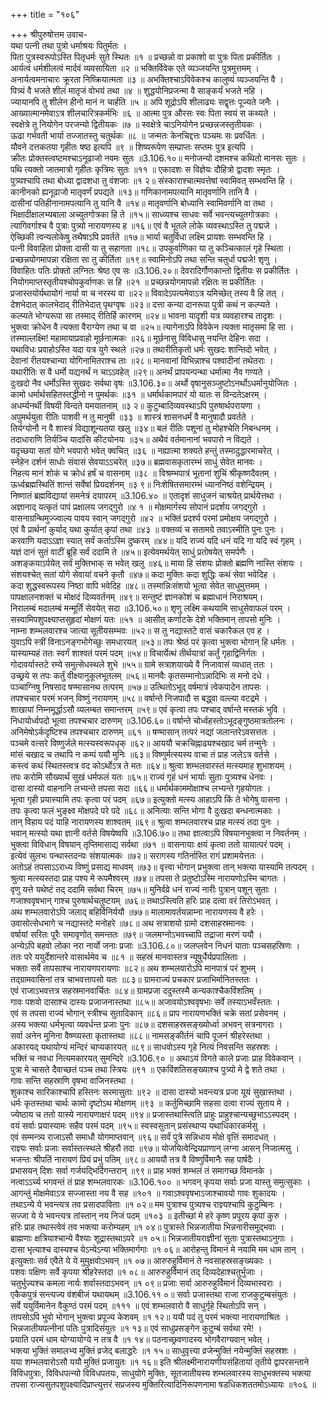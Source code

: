 +++
title = "१०६"

+++
श्रीपुरुषोत्तम उवाच-  
यथा पत्नी तथा पुत्रो धर्माश्रयः पितुर्मतः ।  
पिता पुत्रस्वरूपोऽस्ति पितृधर्मः सुते स्थितः ॥१ ॥
प्रच्छन्नो वा प्रकाशो वा पुत्रः पिता प्रकीर्तितः ।  
आर्यत्वं धर्मशीलत्वं मार्दवं व्यवसायिता ॥२ ॥
भक्तिर्विवेक एते व्यञ्जयन्ति पुत्रमुत्तमम् ।  
अनार्यत्वमनाचारः क्रूरता निष्क्रियात्मता ॥३ ॥
अभक्तिश्चाऽविवेकश्च कालुष्यं व्यञ्जयन्ति वै ।  
पित्र्यं वै भजते शीलं मातृजं वोभयं तथा ॥४ ॥
शुद्धयोनिप्रजन्मा वै साङ्कर्यं भजते नहि ।  
ज्यायानपि तु शीलेन हीनो मानं न चार्हति ॥५ ॥
अपि शूद्रोऽपि शीलाढ्यः सद्वृत्तः पूज्यते जनैः ।  
आख्यात्मानमेवाऽत्र शीलचारित्रकर्मभिः ॥६ ॥
आत्मा पुत्र औरसः स्वः पिता स्वयं स कथ्यते ।  
स्वक्षेत्रे तु नियोगेन परजन्यो द्वितीयकः ॥७ ॥
स्वक्षेत्रे चाऽनियोगेन प्रच्छन्नजस्तृतीयकः ।  
ऊढा गर्भवती भार्या तज्जातस्तु चतुर्थकः ॥८ ॥
जन्मतः केनचिद्दत्तः पञ्चमः सः प्रवर्धितः ।  
यौवने दत्तकतया गृहीतः षष्ठ इत्यपि ॥९ ॥
शिष्यरूपेण सम्प्राप्तः सप्तमः पुत्र इत्यपि ।  
क्रीतः प्रोक्तस्त्वष्टमश्चाऽनूढाजो नवमः सुतः ॥3.106.१०॥
मनोजन्यो दशमश्च कथितो मानसः सुतः ।  
पथि त्यक्तो जातमात्रो गृहीतः कृत्रिमः सुतः ॥११ ॥
एकादशः स विज्ञेयः दौहित्रो द्वादशः स्मृतः ।  
पुत्र्यश्चापि तथा बोध्या द्वादशधा तु वंशजाः ॥१ २॥
संस्काराश्चात्मवत्तेषां स्वामिवत् सम्भवन्ति हि ।  
कानीनको ह्यनूढाजो मातृवर्णं प्रपद्यते ॥१३॥
गणिकानामपत्यानि मातृवर्णानि तानि वै ।  
दासीनां पतिहीनानामपत्यानि तु यानि वै ॥१४॥
मातृवर्णानि बोध्यानि स्वामिवर्णानि वा तथा ।  
भिक्षादीक्षालभ्यबाला अच्युतगोत्रका हि ते ॥१५॥
साध्व्यश्च साधवः सर्वे भवन्त्यच्युतगोत्रकाः ।  
त्यागिवर्गाश्च वै पुत्राः पुत्र्यो नारायणस्य ह ॥१६॥
एवं वै भूतले लोके व्यवस्थाऽस्ति तु पद्मजे ।  
ऐच्छिकी त्वन्यलोकेषु तथैषाऽपि प्रवर्तते ॥१७॥
भार्या चतुर्विधा लक्ष्मि प्रायशः सम्भवन्ति हि ।  
पत्नी विवाहिता प्रोक्ता दासी या तु सहागता ॥१८॥
उपकुर्वाणिका या तु कञ्चित्कालं गृहे स्थिता ।  
प्रच्छन्नयोगमापन्ना रक्षिता सा तु कीर्तिता ॥१९॥
स्वामिनोऽपि तथा सन्ति चतुर्धा पद्मजे! शृणु ।  
विवाहितः पतिः प्रोक्तो लग्नितः श्रेष्ठ एव सः ॥3.106.२०॥
देवरादिर्गौणकान्तो द्वितीयः स प्रकीर्तितः ।  
नियोगमाप्तस्तृतीयश्चोपकुर्वाणकः स हि ॥२१ ॥
प्रच्छन्नयोगमापन्नो रक्षितः स प्रकीर्तितः ।  
प्रजास्तयोर्यथायोगं नार्या वा च नरस्य वा ॥२२॥
विवादेऽपत्यमेवाऽत्र यमिच्छेत् तस्य वै हि तत् ।  
देशभेदात् कालभेदाद् रीतिभेदात् पृथग्वृषः ॥२३॥
दत्ता कन्या दानरूपा पुत्री कथं न कल्प्यते ।  
कल्प्यते भोग्यरूपा सा तस्माद् रीतिर्हि कारणम् ॥२४॥
भावना यादृशी यत्र व्यवहारश्च तादृशः ।  
भुक्त्वा क्रोधेन वै त्यक्ता वैराग्येण तथा च वा ॥२५॥
त्यागेनाऽपि विवेकेन त्यक्ता मातृसमा हि सा ।  
तस्माल्लक्ष्मि! महामायाप्रवाहो मूर्छनात्मकः ॥२६॥
मूर्छनासु विविधासु नयन्ति देहिनः सदा ।  
यथाविधः प्रवाहोऽस्ति यदा यत्र युगे स्थले ॥२७॥
तथारीतिकृतो धर्मः सुखदः शान्तिदो भवेत् ।  
देवानां रीतयश्चान्या योगिनामितराश्च ताः ॥२८॥
मानवानां विभिन्नाश्च पश्वादीनां तथेतराः ।  
यथारीतिः स वै धर्मो यद्यनर्थं न चाऽऽवहेत् ॥२९॥
अनर्थं प्रापयन्पन्था धर्मात्मा नैव गण्यते ।  
दुःखदो नैव धर्मोऽस्ति सुखदः सर्वथा वृषः ॥3.106.३०॥
अर्थो वृषानुसञ्जुष्टोऽनर्थोऽधर्मानुयोजितः ।  
कामो धर्मार्थसहितस्तद्धीनो न पुमर्थकः ॥३१ ॥
धर्मार्थकामपारं यो यातः स विन्दतेऽक्षरम् ।  
अधर्म्यनर्थी विषयी विन्दते यमयातनाम् ॥३ २॥
कुटुम्बादिव्यवस्थाऽपि पुरुषार्थपरायणा ।  
अपुमर्थयुता रीतिः पाशवी न तु मानुषी ॥३३ ॥
शास्त्रं शासनधर्मं वै मानुषादौ प्रवर्तते ।  
तिर्यग्योनौ न वै शास्त्रं विद्याशून्यतया खलु ॥३४॥
बलं रीतिः पशूनां तु मोहश्चेति निबन्धनम् ।  
तदाधाराणि तिर्यञ्चि यादांसि कीटयोनयः ॥३५॥
अथैवं वर्तमानानां भवपारो न विद्यते ।  
यदृच्छया सतां योगे भवपारो भवेत् क्वचित् ॥३६ ॥
नह्यात्मा शक्यते हन्तुं तस्मादुद्धारमाचरेत् ।  
स्नेहेन दर्शनं साधोः संवासं सेवयाऽऽचरेत् ॥३७॥
ब्रह्मवासकृतारम्भं साधुं सेवेत मानवः ।  
निहत्य मानं शोकं च क्रोधं हर्षं च वासनाम् ॥३८ ॥
विश्रम्भपात्रं भूतानां शुचिं श्रीकृष्णदैवतम् ।  
ऊर्ध्वब्रह्मस्थितिं शान्तं सर्वेषां प्रियदर्शनम् ॥३ ९॥
निःशेषितसमारम्भं ध्याननिष्ठं वशेन्द्रियम् ।  
निष्णातं ब्रह्मविद्यायां समनेत्रं दयापरम् ॥3.106.४० ॥
एतादृशं साधुजनं चाश्रयेत् प्रार्थयेत्तथा ।  
अज्ञानाद् यत्कृतं पापं प्रक्षालय जगद्गुरो ॥४ १ ॥
मोक्षमार्गस्य सोपानं प्रदर्शय जगद्गुरो ।  
वासनाग्रन्थिमुज्ज्वाल्य पावय स्वान् जगद्गुरो ॥४२ ॥
भक्तिं प्रदर्श्य परमां प्रमोक्षय जगद्गुरो ।  
एवं वै प्रार्थनां कुर्याद् यथा कुर्यात् कृपां तथा ॥४३ ॥
वक्तव्यं च सतामग्रे तवाऽस्मीति पुनः पुनः ।  
करवाणि यदाऽऽज्ञा स्यात् सर्वं कर्ताऽस्मि दुष्करम् ॥४४॥
यदि राज्यं यदि धनं यदि गा यदि स्वं गृहम् ।  
यज्ञं दानं सुतं वाटीं ब्रूहि सर्वं ददामि ते ॥४५॥
इत्येवमर्थयेत् साधुं प्रतोषयेत् समर्पणैः ।  
अशङ्कयाऽर्पयेत् सर्वं मुक्तिभाक् स भवेत् खलु ॥४६॥
माया हि संशयः प्रोक्तो ब्रह्मणि नास्ति संशयः ।  
संशयश्चेत् सतां योगे सेवायां वचने कृतौ ॥४७॥
कदा मुक्तिः कदा शुद्धिः कथं सेवा भवेदिह ।  
कदा शुद्धस्वरूपस्य निष्ठा वापि भवेदिह ॥४८॥
तस्मान्निःसंशयो भूत्वा सेवेत साधुमुत्तमम् ।  
पापक्षालनशक्तं च मोक्षदं दिव्यवर्तनम् ॥४९॥
सन्तुष्टं ज्ञानकोशं च ब्रह्माधानं निराश्रयम्।  
निरालम्बं मदालम्बं मन्मूर्तिं सेवयेत् सदा ॥3.106.५०॥
शृणु लक्ष्मि कथयामि साधुसेवाफलं परम् ।  
सस्वामिपशुपक्ष्याप्तसुहृदां मोक्षणं यतः ॥५१ ॥
आसीत् कर्णाटके देशे भक्तिमान् तापसो मुनिः ।  
नाम्ना शम्भलवारश्च जात्या सूतीयसम्भवः ॥५२॥
स तु नद्यास्तटे वासं चकारैकल एव ह ।  
युवाऽपि स्त्रीं विनाऽनङ्गभोगेच्छुः समधारयत् ॥५३॥
तपः श्रेष्ठं परं कृत्वा भुक्त्वा भोगान् हि धर्मतः ।  
यास्याम्यहं ततः स्वर्गं शाश्वतं परमं पदम् ॥५४॥
विचार्येत्थं तीर्थयात्रां कर्तुं गृहाद्विनिर्गतः ।  
गोदावर्यास्तटे रम्ये समुत्सेधस्थले शुभे ॥५५॥
ग्रामे सत्राशयाख्ये वै निजावासं व्यधात् ततः ।  
उच्छ्रये स तपः कर्तुं वीक्ष्यानुकूलभूतलम् ॥५६॥
मानवैः कृतसम्मानोऽन्नादिभिः स मनो दधे ।  
पञ्चाग्निषु निषसाद षण्मासानथ तत्परम् ॥५७॥
उत्थितोऽभूद् वर्षमात्रं त्वेकपादेन तापसः ।  
तपश्चचार परमं भजन् विष्णुं नरायणम् ॥५८॥
वर्षान्ते निजपादौ स बद्ध्वा वल्ल्या वटद्रमे ।  
शाखायां निम्नमूर्द्धाऽसौ व्यलम्बत समान्तरम् ॥५९॥
एवं कृत्वा तपः पश्चाद् वर्षान्ते मस्तकं भुवि ।  
निधायोर्ध्वपदो भूत्वा तपश्चचार दारुणम् ॥3.106.६०॥
वर्षान्ते चोर्ध्वहस्तोऽभूदङ्गुष्ठमात्रतोलनः ।  
अनिमेषोऽर्कदृष्टिश्च तपश्चचार दारुणम् ॥६१ ॥
षण्मासान् तत्परं नद्यां जलान्तरेऽवसत्ततः ।  
पञ्चमे वत्सरे विष्णुर्जले मत्स्यस्वरूपधृक् ॥६२॥
आययौ चक्रचिह्नाढ्यश्चखाद चर्म तन्मुनेः ।  
मांसं चखाद च तथापि न कम्पं ययौ मुनिः ॥६३॥
विष्णुर्मत्स्यस्य वाचा तं प्राह जलेऽत्र वर्तसे ।  
कस्त्वं कथं स्थितस्त्वत्र वद कोऽर्थोऽत्र ते मतः ॥६४॥
श्रुत्वा शम्भलवारस्तं मत्स्यमाह शुभाशयम् ।  
तपः करोमि सौख्यार्थं सुखं धर्मफलं यतः ॥६५॥
राज्यं गृहं धनं भार्याः सुताः पुत्र्यश्च धेनवः ।  
दासा दास्यो वाहनानि लभ्यन्ते तपसा सदा ॥६६॥
धर्मार्थकाममोक्षाश्च लभ्यन्ते गृहयोगतः ।  
भूत्वा गृही प्रयास्यामि तपः कृत्वा परं पदम् ॥६७॥
इत्युक्तो मत्स्य आहाऽपि किं ते भोगेषु वासना ।  
तपः कृत्वा फलं भुङ्क्ष्व मोक्षपदे परे पदे ॥६८॥
अनित्याः सन्ति भोगा वै दुःखदा बन्धनात्मकाः ।  
तान् विहाय पदं याहि नारायणस्य शाश्वतम् ॥६९॥
श्रुत्वा शम्भलवारश्च प्राह मत्स्यं तदा पुनः ।  
भवान् मत्स्यो यथा ज्ञानी वर्तसे विषयेष्वपि ॥3.106.७०॥
तथा ज्ञात्वाऽपि विषयानभुक्त्वा न निवर्तनम् ।  
भुक्त्वा विविधान् विषयान् तृप्तिमासाद्य सर्वथा ॥७१ ॥
वासनायाः क्षयं कृत्वा ततो यायात्परं पदम् ।  
इत्येवं सुलभः पन्थास्तदन्यः संशयात्मकः ॥७२॥
सरागस्य गतिर्नास्ति रागं प्रशामयेत्ततः ।  
अतोऽहं तपसाऽऽराध्य विष्णुं प्रसाद्य माधवम् ॥७३॥
वृत्त्वा भोगान् प्रभुक्त्वा तान् भक्त्या यास्यामि तत्पदम् ।  
श्रुत्वा मत्स्यस्तदा प्राह पश्य मे रूपमैश्वरम् ॥७४॥
तपसा ते प्रतुष्टोऽस्मि नारायणोऽस्मि चागतः ।  
वृणु यत्ते यथेष्टं तद् ददामि सर्वथा चिरम् ॥७५॥
मुनिर्वव्रे धनं राज्यं नारीः पुत्रान् पशून् सुताः ।  
गजाश्ववृषभान् गाश्च पुरुषार्थचतुष्टयम् ॥७६॥
तथाऽस्त्विति हरिः प्राह दत्वा वरं तिरोऽभवत् ।  
अथ शम्भलवारोऽपि जलाद् बहिर्विनिर्ययौ ॥७७॥
मालामावर्तयन्नाम्ना नारायणस्य वै हरेः ।  
उवासोत्सेधभागे च नद्यास्तटे मनोहरे ॥७८॥
अथ सत्राशयो ग्रामो दशसाहस्रमानवः ।  
वर्षायां सरितः पूरैः समावृणोत् समन्ततः ॥७९॥
जलमग्नोऽभवच्चापि तद्राजा मरणं ययौ ।  
अन्येऽपि बहवो लोका नरा नार्यो जनाः प्रजाः ॥3.106.८०॥
जलप्लवेन निधनं याताः पञ्चसहस्रिणः ।  
ततः परे ययुर्देशान्तरे वासार्थमेव च ॥८१ ॥
सहस्रं मानवास्तत्र न्यूषुर्धैर्यप्रपालिताः ।  
भक्ताः सर्वे तापसाश्च नारायणपरायणाः ॥८२॥
अथ शम्भलवारोऽपि मानपात्रं परं शुभम् ।  
तद्ग्रामवासिनां तत्र चाभवत्तापसो यतः ॥८३॥
ग्रामराज्यं प्रचकार प्रजाभिर्मानितस्ततः ।  
एवं राजाऽभवत्तत्र सहस्रमानवार्चितः ॥८४॥
ग्रामप्रजा ददुस्तस्मै कन्यकाश्चैकविंशतिम् ।  
गावः पशवो दासाश्च दास्यः प्रजाजनास्तथा ॥८५॥
अजावयोऽश्ववृषभाः सर्वे तस्याऽभवँस्ततः ।  
एवं स तपसा राज्यं भोगान् स्त्रीश्च सुतादिकान् ॥८६॥
प्राप नारायणभक्तिं चक्रे सतां प्रसेवनम् ।  
अस्य भक्त्या धर्मभृत्या व्यवर्धन्त प्रजाः पुनः ॥८७॥
दशसाहस्रसङ्ख्योर्ध्वा अभवन् सत्रनागराः ।  
सर्वा अनेन मुनिना वैष्ण्व्यस्ता कृतास्तथा ॥८८॥
नामसङ्कीर्तनं चापि पूजनं श्रीहरेस्तथा ।  
अकारयद् यथायोग्यं मन्दिरं चाप्यकारयत् ॥८९॥
साधवोऽस्य गृहे नित्यं निवसन्ति सहस्रशः ।  
भक्तिं च नवधा नित्यमकारयत् सुमन्दिरे ॥3.106.९० ॥
अथाऽयं विगते काले प्रजाः प्राह विवेकवान् ।  
पुत्रा मे चासते दैवाच्छतं पञ्च तथा स्त्रियः ॥९१ ॥
एकविंशतिसङ्ख्याश्च पुत्र्यो मे द्वे शते तथा ।  
गावः सन्ति सहस्राणि वृषभा वाजिनस्तथा ।  
शुकाश्च सारिकाश्चापि हस्तिनः सरमासुताः ॥९२ ॥
दासा दास्यो भवन्त्यत्र प्रजा यूयं सुखास्तथा ।  
धर्मः कृतस्तथा चार्थः कामो दृष्टोऽथ मोक्षणम् ॥९३ ॥
कर्तुमिच्छामि सहसा दत्वा राज्यं सुताय मे ।  
ज्येष्ठाय च ततो यास्ये नारायणाक्षरं पदम् ॥९४॥
प्रजास्तथास्त्विति प्राहुः प्राहुश्चान्यच्छुभाऽऽस्पदम् ।  
वयं सर्वाः प्रयास्यामः सहैव परमं पदम् ॥९५॥
स्वस्वसुतान् प्रसंस्थाप्य यथाधिकारकर्मसु ।  
एवं सम्मन्त्र्य राजाऽसौ समाधौ योगमाप्तवान् ॥९६॥
सर्वं पुत्रे सन्निधाय मोक्षे वृत्तिं समादधत् ।  
राज्ञ्यः सर्वाः प्रजाः सर्वास्तत्स्थले श्रीहरौ तदा ॥९७॥
योजयित्वेन्द्रियप्राणान् लग्ना आसन् निजात्मसु ।  
भजन्तः श्रीपतिं नारायणं प्रियं प्रभुं पतिम् ॥९८॥
आययौ तत्र वै विष्णुर्विमानैः सह पार्षदैः ।  
प्रभासयन् दिशः सर्वा गर्जयद्भिर्दिगन्तरान् ॥९९॥
प्राह भक्तं शम्भलं तं समागच्छ विमानके ।  
नत्वाऽऽर्च्य भगवन्तं तं प्राह शम्भलवारकः ॥3.106.१०० ॥
भगवन् कृपया सर्वाः प्रजा यास्तु समुत्सुकाः ।  
आगन्तुं मोक्षमेवाऽत्र सज्जास्ता नय वै सह ॥१०१ ॥
गवाऽश्ववृषभाऽजाश्चावयो गावः शुकादयः ।  
तथाऽन्ये ये भवन्त्यत्र तव प्रसादपाविताः ॥१ ०२॥
मम पुत्राश्च पुत्र्यश्च राज्ञ्यश्चापि कुटुम्बिनः ।  
सज्जा ये ये भवन्त्यत्र तांस्तान् नय निजं पदम् ॥१०३ ॥
इतीच्छां मे हरे कृष्ण प्रपूरय कृपां कुरु ।  
हरिः प्राह तथास्त्वेवं तव भक्त्या करोम्यहम् ॥१ ०४॥
पुत्रास्ते भिन्नजातीया भिन्ननारीसमुद्भवाः ।  
ब्राह्मणाः क्षत्रियाश्चान्ये वैश्याः शूद्रास्तथाऽपरे ॥१ ०५॥
भिन्नजातीयराज्ञीनां सुताः पुत्रास्तथाऽनुगाः ।  
दासा भृत्याश्च दास्यश्च येऽन्येऽन्या भक्तिमार्गगाः ॥१ ०६॥
आरोहन्तु विमानं मे नयामि मम धाम तान् ।  
इत्युक्ताः सर्व एवैते ये ये मुमुक्षवोऽभवन् ॥१ ०७॥
आरुरुहुर्विमानं ते नवसाहस्रसङ्ख्यकाः ।  
पशवः पक्षिणः सर्वे कृपया श्रीहरेस्तदा ॥१ ०८॥
आरुरुहुर्विमानं तद् दिव्यदेहाश्चतुर्भुजाः ।  
चतुर्भुज्यश्च कमला नार्यः शर्वास्तदाऽभवन् ॥१ ०९॥
प्रजाः सर्वा आरुरुहुर्विमानं दिव्यभास्वराः ।  
एकैकपुत्रं सन्त्यज्य वंशबीजं यथायथम् ॥3.106.११ ०॥
सर्वाः प्रजास्तथा राजा राजकुटुम्बसंयुतः ।  
सर्वे ययुर्विमानेन वैकुण्ठं परमं पदम् ॥१११ ॥
एवं शम्भलवारो वै साधुर्गृहे स्थितोऽपि सन् ।  
तापसोऽपि भुवो भोगान् भुक्त्वा प्रपूज्य केशवम् ॥१ १२॥
ययौ पदं तु परमं भक्त्या नारायणाश्रितः ।  
भिन्नजातीयपत्नीनां पतिः पुत्रादिसंयुतः ॥१ १३॥
एवं साधुप्रसङ्गेन कुटुम्बं सर्वथा रमे! ।  
प्रयाति परमं धाम योग्यायोग्ये न तत्र वै ॥१ १४॥
पठनाच्छ्रवणादस्य भोगवैराग्यवान् भवेत् ।  
भक्त्या भुक्तिं समालभ्य मुक्तिं व्रजेद् बलाद्धरेः ॥१ १५॥
साधुवृत्त्या व्रजेन्मुक्तिं नयेन्मुक्तिं सहस्रशः ।  
यया शम्भलवारोऽसौ ययौ मुक्तिं प्रजायुतः ॥१ १६॥
इति श्रीलक्ष्मीनारायणीयसंहितायां तृतीये द्वापरसन्ताने विविधपुत्राः, विविधपत्न्यो विविधपतयः, साधुयोगे मुक्तिः, सूतजातीयस्य शम्भलवारस्य साधुभक्तस्य भक्त्या तपसा राज्यसुतपशुपक्ष्यादिप्राप्त्युत्तरं सप्रजस्य मुक्तिरित्यादिनिरूपणनामा षडधिकशततमोऽध्यायः ॥१०६ ॥
    
